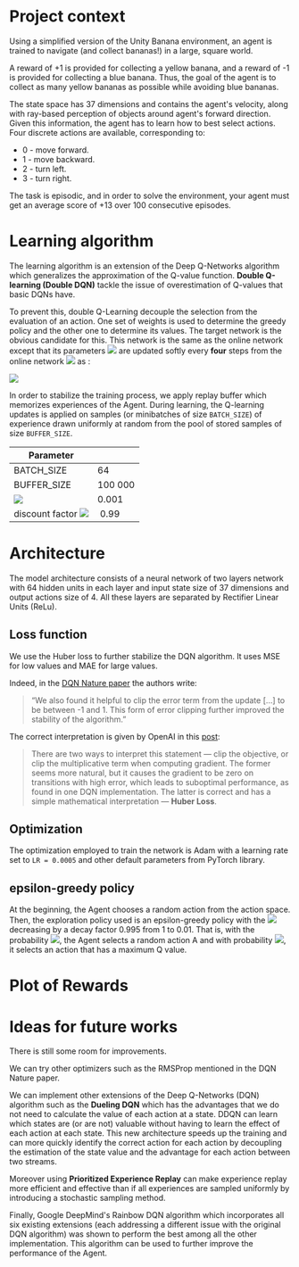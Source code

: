 # Project context

Using a simplified version of the Unity Banana environment, an agent is trained to navigate (and collect bananas!) in a large, square world.

A reward of +1 is provided for collecting a yellow banana, and a reward of -1 is provided for collecting a blue banana. Thus, the goal of the agent is to collect as many yellow bananas as possible while avoiding blue bananas.

The state space has 37 dimensions and contains the agent's velocity, along with ray-based perception of objects around agent's forward direction. Given this information, the agent has to learn how to best select actions. Four discrete actions are available, corresponding to:

- 0 - move forward.
- 1 - move backward.
- 2 - turn left.
- 3 - turn right.

The task is episodic, and in order to solve the environment, your agent must get an average score of +13 over 100 consecutive episodes.

# Learning algorithm
The learning algorithm is an extension of the Deep Q-Networks algorithm which generalizes the approximation of the Q-value function. __Double Q-learning (Double DQN)__ tackle the issue of overestimation of Q-values that basic DQNs have.

To prevent this, double Q-Learning decouple the selection from the evaluation of an action. One set of weights is used to determine the greedy policy and the other one to determine its values. The target network is the obvious candidate for this. This network is the same as the online network except that its parameters ![](https://latex.codecogs.com/svg.latex?\theta_{target}) are updated softly every __four__ steps from the
online network ![](https://latex.codecogs.com/svg.latex?\theta_{local}) as :

![](https://latex.codecogs.com/svg.latex?\theta_{target}&space;=&space;\tau&space;*&space;\theta_{local}&space;&plus;&space;(1&space;-&space;\tau)&space;*&space;\theta_{target})


In order to stabilize the training process, we apply replay buffer which memorizes experiences of the Agent. During learning, the Q-learning updates is applied on samples (or minibatches of size `BATCH_SIZE`) of experience drawn uniformly at random from the pool of stored samples of size `BUFFER_SIZE`.

| Parameter | |
|-|-|
|BATCH_SIZE| 64 |
| BUFFER_SIZE | 100 000 |
| ![](https://latex.codecogs.com/svg.latex?\tau)| 0.001 |
| discount factor ![](https://latex.codecogs.com/svg.latex?\gamma) | 0.99 |

# Architecture

The model architecture consists of a neural network of two layers network with 64 hidden units in each layer and input state size of 37 dimensions and output actions size of 4. All these layers are separated by Rectifier Linear Units (ReLu).

## Loss function
We use the Huber loss to further stabilize the DQN algorithm. It uses MSE for low values and MAE for large values.

Indeed, in the [DQN Nature paper](https://storage.googleapis.com/deepmind-media/dqn/DQNNaturePaper.pdf) the authors write:
> “We also found it helpful to clip the error term from the update [...] to be between -1 and 1. This form of error clipping further improved the stability of the algorithm.”

The correct interpretation is given by OpenAI in this [post](https://openai.com/blog/openai-baselines-dqn/):
> There are two ways to interpret this statement — clip the objective, or clip the multiplicative term when computing gradient. The former seems more natural, but it causes the gradient to be zero on transitions with high error, which leads to suboptimal performance, as found in one DQN implementation. The latter is correct and has a simple mathematical interpretation — __Huber Loss__.

## Optimization
The optimization employed to train the
network is Adam with a learning rate set to `LR = 0.0005` and other default parameters from PyTorch library.

## epsilon-greedy policy
At the beginning, the Agent chooses a random action from the action space. Then, the exploration policy used is an epsilon-greedy policy with the ![](https://latex.codecogs.com/svg.latex?\epsilon) decreasing by a decay factor 0.995 from 1 to 0.01. That is, with the probability ![](https://latex.codecogs.com/svg.latex?\epsilon), the Agent selects a random action A and with probability ![](https://latex.codecogs.com/svg.latex?1-\epsilon), it selects an action that has a maximum Q value.

# Plot of Rewards

# Ideas for future works
There is still some room for improvements.

We can try other optimizers such as the RMSProp mentioned in the DQN Nature paper.

We can implement other extensions of the Deep Q-Networks (DQN) algorithm such as the __Dueling DQN__ which has the advantages that we do not need to calculate the value of each action at a state. DDQN can learn which states are (or are not) valuable without having to learn the effect of each action at each state. This new architecture speeds up the training and can more quickly identify the correct action for each action by decoupling the estimation of the state value and the advantage for each action between two streams.

Moreover using __Prioritized Experience Replay__ can make experience replay more efficient and effective than if all experiences are sampled uniformly by introducing a stochastic sampling method.

Finally, Google DeepMind's Rainbow DQN algorithm which incorporates all six existing extensions (each addressing a different issue with the original DQN algorithm) was shown to perform the best among all the other implementation. This algorithm can be used to further improve the performance of the Agent.
